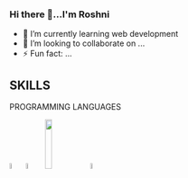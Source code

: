 ### Hi there 👋...I'm Roshni

- 🌱 I’m currently learning web development
- 👯 I’m looking to collaborate on ...
- ⚡ Fun fact: ...

## SKILLS
PROGRAMMING LANGUAGES
<br>
<p align="left">
  <img src="https://www.pinclipart.com/picdir/big/539-5392404_transparent-c-language-logo-png-clipart.png" width="5%" height="5%" title"C programming"> 
  <img src="https://1.bp.blogspot.com/-eMAfsuZDvzc/XzvHCAO1B4I/AAAAAAAASg4/lQukWVg1mMInLjzr3q2kaqeHGYON9fFJACLcBGAsYHQ/s528/c-plus-plus.png" width="6%" height="5%" title"C++ programming">
   <img src="https://clipart.info/images/ccovers/1499794874html5-js-css3-logo-png.png" width="15%" height="15%">
    <img src="https://clipground.com/images/java-logo-png-2.png" width="5%" height="5%" title"java"> 
</p>



